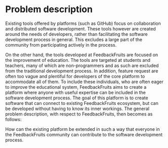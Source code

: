 # Problem description
Existing tools offered by platforms (such as GitHub) focus on collaboration and distributed software development. These tools however are created around the needs of developers, rather than facilitating the software development process in general. This excludes a large part of the community from participating actively in the process.

On the other hand, the tools developed at FeedbackFruits are focused on the improvement of education. The tools are targeted at students and teachers, many of which are non-programmers and as such are excluded from the traditional development process. In addition, feature request are often too vague and plentiful for developers of the core platform to accommodate all of them. To include these individuals, who are often eager to improve the educational system, FeedbackFruits aims to create a platform where anyone with useful expertise can be included in the software development process. The goal of this platform is to create software that can connect to existing FeedbackFruits ecosystem, but can be developed without having to know its inner workings. The general problem description, with respect to FeedbackFruits, then becomes as follows:

How can the existing platform be extended in such a way that everyone in the FeedbackFruits community can contribute to the software development process.